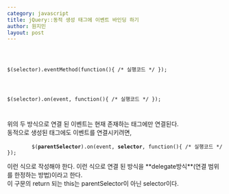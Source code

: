 ```yaml
---
category: javascript
title: jQuery::동적 생성 태그에 이벤트 바인딩 하기
author: 원지민
layout: post
---
```


<div class="code">
    <code>
        <p><span class="function">$</span>(<span class="variable">selector</span>).<span class="function">eventMethod</span>(<span class="script">function</span>(){ <span class="annotation">/* 실행코드 */</span> });</p>
        <p><span class="function">$</span>(<span class="variable">selector</span>).<span class="function">on</span>(<span class="variable">event</span>, <span class="script">function</span>(){ <span class="annotation">/* 실행코드 */</span> });</p>
    </code>
</div>
위의 두 방식으로 연결 된 이벤트는 현재 존재하는 태그에만 연결된다. <br>
동적으로 생성된 태그에도 이벤트를 연결시키려면, <br>
<div class="code">
    <code>
        <span class="function">$</span>(<strong class="variable">parentSelector</strong>).<span class="function">on</span>(<span class="variable">event</span>, <strong class="variable">selector</strong>, <span class="script">function</span>(){ <span class="annotation">/* 실행코드 */</span> });
    </code>
</div>
이런 식으로 작성해야 한다. 이런 식으로 연결 된 방식을 **delegate방식**(연결 범위를 한정하는 방법)이라고 한다.<br>
이 구문의 return 되는 this는 parentSelector이 아닌 selector이다.